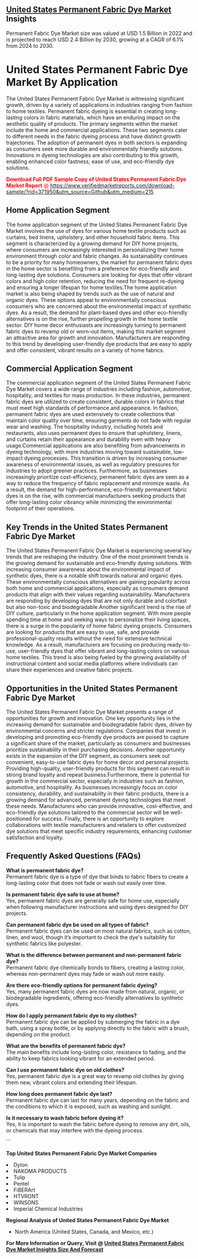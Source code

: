 <h2><a href="https://www.verifiedmarketreports.com/download-sample/?rid=371950&amp;utm_source=Github&amp;utm_medium=215" target="_blank">United States Permanent Fabric Dye Market</a> Insights</h2><p>Permanent Fabric Dye Market size was valued at USD 1.5 Billion in 2022 and is projected to reach USD 2.4 Billion by 2030, growing at a CAGR of 6.1% from 2024 to 2030.</p><p><h1>United States Permanent Fabric Dye Market By Application</h1><p>The United States Permanent Fabric Dye Market is witnessing significant growth, driven by a variety of applications in industries ranging from fashion to home textiles. Permanent fabric dyeing is essential in creating long-lasting colors in fabric materials, which have an enduring impact on the aesthetic quality of products. The primary segments within the market include the home and commercial applications. These two segments cater to different needs in the fabric dyeing process and have distinct growth trajectories. The adoption of permanent dyes in both sectors is expanding as consumers seek more durable and environmentally friendly solutions. Innovations in dyeing technologies are also contributing to this growth, enabling enhanced color fastness, ease of use, and eco-friendly dye solutions. <p><span class=""><span style="color: #ff0000;"><strong>Download Full PDF Sample Copy of United States Permanent Fabric Dye Market Report</strong> @ </span><a href="https://www.verifiedmarketreports.com/download-sample/?rid=371950&amp;utm_source=Github&amp;utm_medium=215" target="_blank">https://www.verifiedmarketreports.com/download-sample/?rid=371950&amp;utm_source=Github&amp;utm_medium=215</a></span></p><h2>Home Application Segment</h2><p>The home application segment of the United States Permanent Fabric Dye Market involves the use of dyes for various home textile products such as curtains, bed linens, upholstery, and other household fabric items. This segment is characterized by a growing demand for DIY home projects, where consumers are increasingly interested in personalizing their home environment through color and fabric changes. As sustainability continues to be a priority for many homeowners, the market for permanent fabric dyes in the home sector is benefiting from a preference for eco-friendly and long-lasting dye solutions. Consumers are looking for dyes that offer vibrant colors and high color retention, reducing the need for frequent re-dyeing and ensuring a longer lifespan for home textiles.The home application market is also being shaped by trends such as the use of natural and organic dyes. These options appeal to environmentally conscious consumers who are concerned about the environmental impact of synthetic dyes. As a result, the demand for plant-based dyes and other eco-friendly alternatives is on the rise, further propelling growth in the home textile sector. DIY home decor enthusiasts are increasingly turning to permanent fabric dyes to revamp old or worn-out items, making this market segment an attractive area for growth and innovation. Manufacturers are responding to this trend by developing user-friendly dye products that are easy to apply and offer consistent, vibrant results on a variety of home fabrics.<h2>Commercial Application Segment</h2><p>The commercial application segment of the United States Permanent Fabric Dye Market covers a wide range of industries including fashion, automotive, hospitality, and textiles for mass production. In these industries, permanent fabric dyes are utilized to create consistent, durable colors in fabrics that must meet high standards of performance and appearance. In fashion, permanent fabric dyes are used extensively to create collections that maintain color quality over time, ensuring garments do not fade with regular wear and washing. The hospitality industry, including hotels and restaurants, also uses permanent dyes to ensure that upholstery, linens, and curtains retain their appearance and durability even with heavy usage.Commercial applications are also benefiting from advancements in dyeing technology, with more industries moving toward sustainable, low-impact dyeing processes. This transition is driven by increasing consumer awareness of environmental issues, as well as regulatory pressures for industries to adopt greener practices. Furthermore, as businesses increasingly prioritize cost-efficiency, permanent fabric dyes are seen as a way to reduce the frequency of fabric replacement and minimize waste. As a result, the demand for high-performance, eco-friendly permanent fabric dyes is on the rise, with commercial manufacturers seeking products that offer long-lasting color vibrancy while minimizing the environmental footprint of their operations.<h2>Key Trends in the United States Permanent Fabric Dye Market</h2><p>The United States Permanent Fabric Dye Market is experiencing several key trends that are reshaping the industry. One of the most prominent trends is the growing demand for sustainable and eco-friendly dyeing solutions. With increasing consumer awareness about the environmental impact of synthetic dyes, there is a notable shift towards natural and organic dyes. These environmentally conscious alternatives are gaining popularity across both home and commercial applications, especially as consumers demand products that align with their values regarding sustainability. Manufacturers are responding by developing dyes that are not only durable and colorfast but also non-toxic and biodegradable.Another significant trend is the rise of DIY culture, particularly in the home application segment. With more people spending time at home and seeking ways to personalize their living spaces, there is a surge in the popularity of home fabric dyeing projects. Consumers are looking for products that are easy to use, safe, and provide professional-quality results without the need for extensive technical knowledge. As a result, manufacturers are focusing on producing ready-to-use, user-friendly dyes that offer vibrant and long-lasting colors on various home textiles. This trend is also being fueled by the growing availability of instructional content and social media platforms where individuals can share their experiences and creative fabric projects.<h2>Opportunities in the United States Permanent Fabric Dye Market</h2><p>The United States Permanent Fabric Dye Market presents a range of opportunities for growth and innovation. One key opportunity lies in the increasing demand for sustainable and biodegradable fabric dyes, driven by environmental concerns and stricter regulations. Companies that invest in developing and promoting eco-friendly dye products are poised to capture a significant share of the market, particularly as consumers and businesses prioritize sustainability in their purchasing decisions. Another opportunity exists in the expansion of the DIY segment, as consumers seek out convenient, easy-to-use fabric dyes for home decor and personal projects. Providing high-quality, user-friendly products for this segment can result in strong brand loyalty and repeat business.Furthermore, there is potential for growth in the commercial sector, especially in industries such as fashion, automotive, and hospitality. As businesses increasingly focus on color consistency, durability, and sustainability in their fabric products, there is a growing demand for advanced, permanent dyeing technologies that meet these needs. Manufacturers who can provide innovative, cost-effective, and eco-friendly dye solutions tailored to the commercial sector will be well-positioned for success. Finally, there is an opportunity to explore collaborations with textile manufacturers and retailers to offer customized dye solutions that meet specific industry requirements, enhancing customer satisfaction and loyalty.<h2>Frequently Asked Questions (FAQs)</h2><p><strong>What is permanent fabric dye?</strong><br>Permanent fabric dye is a type of dye that binds to fabric fibers to create a long-lasting color that does not fade or wash out easily over time.</p><p><strong>Is permanent fabric dye safe to use at home?</strong><br>Yes, permanent fabric dyes are generally safe for home use, especially when following manufacturer instructions and using dyes designed for DIY projects.</p><p><strong>Can permanent fabric dye be used on all types of fabric?</strong><br>Permanent fabric dyes can be used on most natural fabrics, such as cotton, linen, and wool, though it’s important to check the dye's suitability for synthetic fabrics like polyester.</p><p><strong>What is the difference between permanent and non-permanent fabric dye?</strong><br>Permanent fabric dye chemically bonds to fibers, creating a lasting color, whereas non-permanent dyes may fade or wash out more easily.</p><p><strong>Are there eco-friendly options for permanent fabric dyeing?</strong><br>Yes, many permanent fabric dyes are now made from natural, organic, or biodegradable ingredients, offering eco-friendly alternatives to synthetic dyes.</p><p><strong>How do I apply permanent fabric dye to my clothes?</strong><br>Permanent fabric dye can be applied by submerging the fabric in a dye bath, using a spray bottle, or by applying directly to the fabric with a brush, depending on the product.</p><p><strong>What are the benefits of permanent fabric dye?</strong><br>The main benefits include long-lasting color, resistance to fading, and the ability to keep fabrics looking vibrant for an extended period.</p><p><strong>Can I use permanent fabric dye on old clothes?</strong><br>Yes, permanent fabric dye is a great way to revamp old clothes by giving them new, vibrant colors and extending their lifespan.</p><p><strong>How long does permanent fabric dye last?</strong><br>Permanent fabric dye can last for many years, depending on the fabric and the conditions to which it is exposed, such as washing and sunlight.</p><p><strong>Is it necessary to wash fabric before dyeing it?</strong><br>Yes, it is important to wash the fabric before dyeing to remove any dirt, oils, or chemicals that may interfere with the dyeing process.</p>```</p><p><strong>Top United States Permanent Fabric Dye Market Companies</strong></p><div data-test-id=""><p><li>Dylon</li><li> NAKOMA PRODUCTS</li><li> Tulip</li><li> Pentel</li><li> FiBERArt</li><li> HTVRONT</li><li> WINSONS</li><li> Imperial Chemical Industries</li></p><div><strong>Regional Analysis of&nbsp;United States Permanent Fabric Dye Market</strong></div><ul><li dir="ltr"><p dir="ltr">North America&nbsp;(United States, Canada, and Mexico, etc.)</p></li></ul><p><strong>For More Information or Query, Visit @&nbsp;</strong><strong><a href="https://www.verifiedmarketreports.com/product/permanent-fabric-dye-market/?utm_source=Github&amp;utm_medium=215" target="_blank">United States Permanent Fabric Dye Market Insights Size And Forecast</a></strong></p></div>
